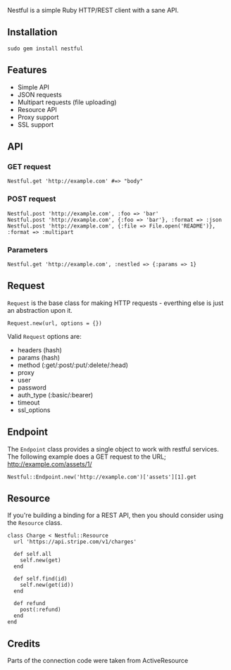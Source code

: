 Nestful is a simple Ruby HTTP/REST client with a sane API.

## Installation

    sudo gem install nestful

## Features

  * Simple API
  * JSON requests
  * Multipart requests (file uploading)
  * Resource API
  * Proxy support
  * SSL support

## API

### GET request

    Nestful.get 'http://example.com' #=> "body"

### POST request

    Nestful.post 'http://example.com', :foo => 'bar'
    Nestful.post 'http://example.com', {:foo => 'bar'}, :format => :json
    Nestful.post 'http://example.com', {:file => File.open('README')}, :format => :multipart

### Parameters

    Nestful.get 'http://example.com', :nestled => {:params => 1}

## Request

`Request` is the base class for making HTTP requests - everthing else is just an abstraction upon it.

    Request.new(url, options = {})

Valid `Request` options are:

  * headers (hash)
  * params  (hash)
  * method  (:get/:post/:put/:delete/:head)
  * proxy
  * user
  * password
  * auth_type (:basic/:bearer)
  * timeout
  * ssl_options

## Endpoint

The `Endpoint` class provides a single object to work with restful services. The following example does a GET request to the URL; http://example.com/assets/1/

    Nestful::Endpoint.new('http://example.com')['assets'][1].get

## Resource

If you're building a binding for a REST API, then you should consider using the `Resource` class.

    class Charge < Nestful::Resource
      url 'https://api.stripe.com/v1/charges'

      def self.all
        self.new(get)
      end

      def self.find(id)
        self.new(get(id))
      end

      def refund
        post(:refund)
      end
    end

## Credits

Parts of the connection code were taken from ActiveResource

